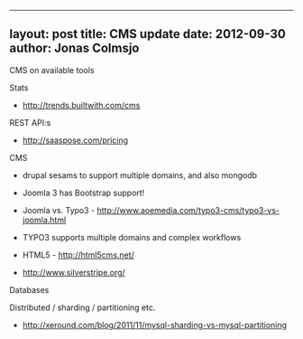 
---
layout: post
title: CMS update
date: 2012-09-30
author: Jonas Colmsjo
---

CMS on available tools





Stats

* http://trends.builtwith.com/cms


REST API:s

* http://saaspose.com/pricing

CMS

* drupal sesams to support multiple domains, and also mongodb 

* Joomla 3 has Bootstrap support!

* Joomla vs. Typo3 - http://www.aoemedia.com/typo3-cms/typo3-vs-joomla.html
 * TYPO3 supports multiple domains and complex workflows

* HTML5 - http://html5cms.net/
* http://www.silverstripe.org/

Databases

Distributed / sharding / partitioning etc.

* http://xeround.com/blog/2011/11/mysql-sharding-vs-mysql-partitioning



